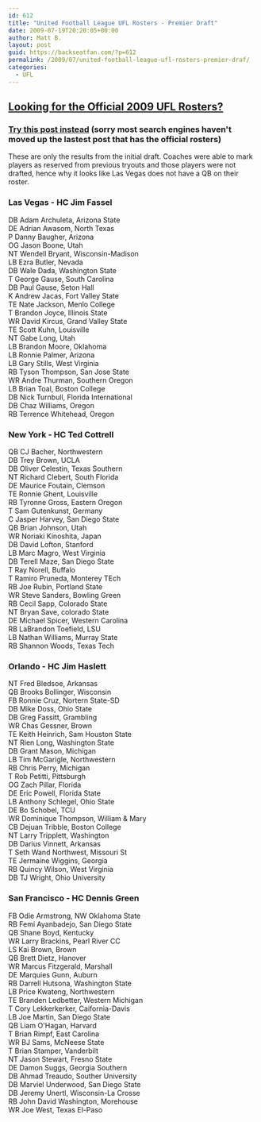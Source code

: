 ```yaml
---
id: 612
title: "United Football League UFL Rosters - Premier Draft"
date: 2009-07-19T20:20:05+00:00
author: Matt B.
layout: post
guid: https://backseatfan.com/?p=612
permalink: /2009/07/united-football-league-ufl-rosters-premier-draf/
categories:
  - UFL
---
```


<div class="entry">
  <h2>
    <a href="https://backseatfan.com/index.php/2009/09/official-2009-ufl-rosters/"><span style="text-decoration: none;">Looking for the Official 2009 UFL Rosters?</span></a>
  </h2>

  <h3>
    <span style="text-decoration: none;"><a href="https://backseatfan.com/index.php/2009/09/official-2009-ufl-rosters/">Try this post instead</a> (sorry most search engines haven't moved up the lastest post that has the official rosters)</span>
  </h3>

  <p>
    These are only the results from the initial draft. Coaches were able to mark players as reserved from previous tryouts and those players were not drafted, hence why it looks like Las Vegas does not have a QB on their roster.
  </p>

  <h3>
    <strong>Las Vegas - HC Jim Fassel</strong>
  </h3>

  <p>
    DB Adam Archuleta, Arizona State<br /> DE Adrian Awasom, North Texas<br /> P Danny Baugher, Arizona<br /> OG Jason Boone, Utah<br /> NT Wendell Bryant, Wisconsin-Madison<br /> LB Ezra Butler, Nevada<br /> DB Wale Dada, Washington State<br /> T George Gause, South Carolina<br /> DB Paul Gause, Seton Hall<br /> K Andrew Jacas, Fort Valley State<br /> TE Nate Jackson, Menlo College<br /> T Brandon Joyce, Illinois State<br /> WR David Kircus, Grand Valley State<br /> TE Scott Kuhn, Louisville<br /> NT Gabe Long, Utah<br /> LB Brandon Moore, Oklahoma<br /> LB Ronnie Palmer, Arizona<br /> LB Gary Stills, West Virginia<br /> RB Tyson Thompson, San Jose State<br /> WR Andre Thurman, Southern Oregon<br /> LB Brian Toal, Boston College<br /> DB Nick Turnbull, Florida International<br /> DB Chaz Williams, Oregon<br /> RB Terrence Whitehead, Oregon
  </p>

  <h3>
    <strong>New York - HC Ted Cottrell</strong>
  </h3>

  <p>
    QB CJ Bacher, Northwestern<br /> DB Trey Brown, UCLA<br /> DB Oliver Celestin, Texas Southern<br /> NT Richard Clebert, South Florida<br /> DE Maurice Foutain, Clemson<br /> TE Ronnie Ghent, Louisville<br /> RB Tyronne Gross, Eastern Oregon<br /> T Sam Gutenkunst, Germany<br /> C Jasper Harvey, San Diego State<br /> QB Brian Johnson, Utah<br /> WR Noriaki Kinoshita, Japan<br /> DB David Lofton, Stanford<br /> LB Marc Magro, West Virginia<br /> DB Terell Maze, San Diego State<br /> T Ray Norell, Buffalo<br /> T Ramiro Pruneda, Monterey TEch<br /> RB Joe Rubin, Portland State<br /> WR Steve Sanders, Bowling Green<br /> RB Cecil Sapp, Colorado State<br /> NT Bryan Save, colorado State<br /> DE Michael Spicer, Western Carolina<br /> RB LaBrandon Toefield, LSU<br /> LB Nathan Williams, Murray State<br /> RB Shannon Woods, Texas Tech
  </p>

  <h3>
    <strong>Orlando - HC Jim Haslett</strong>
  </h3>

  <p>
    NT Fred Bledsoe, Arkansas<br /> QB Brooks Bollinger, Wisconsin<br /> FB Ronnie Cruz, Nortern State-SD<br /> DB Mike Doss, Ohio State<br /> DB Greg Fassitt, Grambling<br /> WR Chas Gessner, Brown<br /> TE Keith Heinrich, Sam Houston State<br /> NT Rien Long, Washington State<br /> DB Grant Mason, Michigan<br /> LB Tim McGarigle, Northwestern<br /> RB Chris Perry, Michigan<br /> T Rob Petitti, Pittsburgh<br /> OG Zach Pillar, Florida<br /> DE Eric Powell, Florida State<br /> LB Anthony Schlegel, Ohio State<br /> DE Bo Schobel, TCU<br /> WR Dominique Thompson, William & Mary<br /> CB Dejuan Tribble, Boston College<br /> NT Larry Tripplett, Washington<br /> DB Darius Vinnett, Arkansas<br /> T Seth Wand Northwest, Missouri St<br /> TE Jermaine Wiggins, Georgia<br /> RB Quincy Wilson, West Virginia<br /> DB TJ Wright, Ohio University
  </p>

  <h3>
    <strong>San Francisco - HC Dennis Green</strong>
  </h3>

  <p>
    FB Odie Armstrong, NW Oklahoma State<br /> RB Femi Ayanbadejo, San Diego State<br /> QB Shane Boyd, Kentucky<br /> WR Larry Brackins, Pearl River CC<br /> LS Kai Brown, Brown<br /> QB Brett Dietz, Hanover<br /> WR Marcus Fitzgerald, Marshall<br /> DE Marquies Gunn, Auburn<br /> RB Darrell Hutsona, Washington State<br /> LB Price Kwateng, Northwestern<br /> TE Branden Ledbetter, Western Michigan<br /> T Cory Lekkerkerker, Caifornia-Davis<br /> LB Joe Martin, San Diego State<br /> QB Liam O'Hagan, Harvard<br /> T Brian Rimpf, East Carolina<br /> WR BJ Sams, McNeese State<br /> T Brian Stamper, Vanderbilt<br /> NT Jason Stewart, Fresno State<br /> DE Damon Suggs, Georgia Southern<br /> DB Ahmad Treaudo, Souther University<br /> DB Marviel Underwood, San Diego State<br /> DB Jeremy Unertl, Wisconsin-La Crosse<br /> RB John David Washington, Morehouse<br /> WR Joe West, Texas El-Paso
  </p>
</div>
